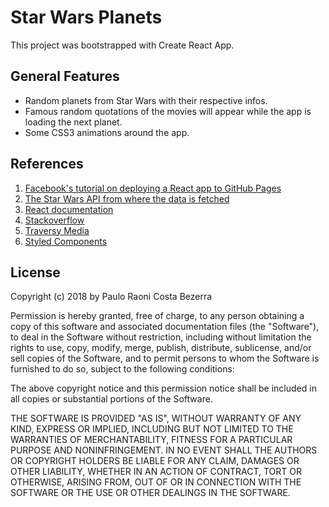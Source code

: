 # Star Wars Planets
This project was bootstrapped with Create React App.


## General Features

- Random planets from Star Wars with their respective infos.
- Famous random quotations of the movies will appear while the app is loading the next planet.
- Some CSS3 animations around the app.


## References

1. [Facebook's tutorial on deploying a React app to GitHub Pages](https://github.com/facebookincubator/create-react-app/blob/master/packages/react-scripts/template/README.md#github-pages)
2. [The Star Wars API from where the data is fetched](https://swapi.co/)
3. [React documentation](https://reactjs.org/docs/getting-started.html)
4. [Stackoverflow](https://stackoverflow.com/)
5. [Traversy Media](https://www.youtube.com/channel/UC29ju8bIPH5as8OGnQzwJyA)
6. [Styled Components](https://www.styled-components.com/docs/basics#installation)


## License

Copyright (c) 2018 by Paulo Raoni Costa Bezerra

Permission is hereby granted, free of charge, to any person obtaining a copy of this software and associated documentation files (the "Software"), to deal in the Software without restriction, including without limitation the rights to use, copy, modify, merge, publish, distribute, sublicense, and/or sell copies of the Software, and to permit persons to whom the Software is furnished to do so, subject to the following conditions:

The above copyright notice and this permission notice shall be included in all copies or substantial portions of the Software.

THE SOFTWARE IS PROVIDED "AS IS", WITHOUT WARRANTY OF ANY KIND, EXPRESS OR IMPLIED, INCLUDING BUT NOT LIMITED TO THE WARRANTIES OF MERCHANTABILITY, FITNESS FOR A PARTICULAR PURPOSE AND NONINFRINGEMENT. IN NO EVENT SHALL THE AUTHORS OR COPYRIGHT HOLDERS BE LIABLE FOR ANY CLAIM, DAMAGES OR OTHER LIABILITY, WHETHER IN AN ACTION OF CONTRACT, TORT OR OTHERWISE, ARISING FROM, OUT OF OR IN CONNECTION WITH THE SOFTWARE OR THE USE OR OTHER DEALINGS IN THE SOFTWARE.

